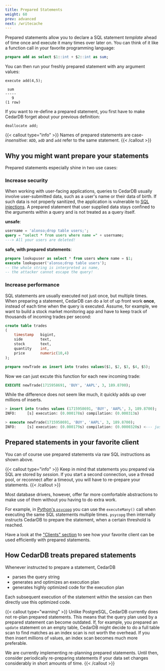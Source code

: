 ```yaml
---
title: Prepared Statements
weight: 60
prev: advanced
next: /writecache
---
```


Prepared statements allow you to declare a SQL statement *template* ahead of time once and execute it many times over later on.
You can think of it like a function call in your favorite programming language:
```sql
prepare add as select $1::int + $2::int as sum;
```

You can then run your freshly prepared statement with any argument values:
```
execute add(4,5);

 sum
-----
   9
(1 row)
```

If you want to re-define a prepared statement, you first have to make CedarDB forget about your previous definition:
```
deallocate add;
```

{{< callout type="info" >}}
Names of prepared statements are case-*insensitive*: `ADD`, `adD` and `add` refer to the same statement.
{{< /callout >}}



## Why you might want prepare your statements
Prepared statements especially shine in two use cases:

### Increase security
When working with user-facing applications, queries to CedarDB usually involve user-submitted data, such as a user's name or their data of birth.
If such data is not properly sanitized, the application is vulnerable to [SQL injections](https://en.wikipedia.org/wiki/SQL_injection).
A prepared statement that user supplied data stays confined to the arguments within a query and is not treated as a query itself.

**unsafe**:
```sql
username = 'alonso;drop table users;';
query = "select * from users where name =" + username;
---> All your users are deleted!
```

**safe, with prepared statements**:
```sql
prepare lookupuser as select * from users where name = $1;
execute lookupuser('alonso;drop table users'); 
-- the whole string is interpreted as name, 
-- the attacker cannot escape the query! 
```

### Increase performance
SQL statements are usually executed not just once, but multiple times.
When preparing a statement, CedarDB can do a lot of up front work **once**, instead of each time when the query is executed.
Assume, for example, we want to build a stock market monitoring app and have to keep track of thousands of incoming trades per second:

```sql
create table trades
(
    timestamp   bigint,
    side        text,
    stock       text,
    quantity    int,
    price       numeric(10,4)
);

prepare newTrade as insert into trades values($1, $2, $3, $4, $5);
```

Now we can just excute this function for each new incoming trade:

```sql
EXECUTE newTrade(1715958691, 'BUY', 'AAPL', 3, 189.8700);
```

While the difference does not seem like much, it quickly adds up over millions of inserts.
```sql
> insert into trades values (1715958691, 'BUY', 'AAPL', 3, 189.8700);
INFO:     [s] execution: (0.000178s) compilation: (0.000313s)

> execute newTrade(1715958691, 'BUY', 'AAPL', 3, 189.8700);
INFO:     [s] execution: (0.000179s) compilation: (0.0000320s) <--- just a tenth!
```

## Prepared statements in your favorite client
You can of course use prepared statements via raw SQL instructions as shown above.

{{< callout type="info" >}}
Keep in mind that statements you prepared via SQL are stored by *session*.
If you start a second connection, use a thread pool, or reconnect after a timeout, you will have to re-prepare your statements.
{{< /callout >}}

Most database drivers, however, offer far more comfortable abstractions to make use of them without you having to do extra work.

For example, in [Python's `psycopg`](../../../clients/python) you can use the `executeMany()` call when executing the same SQL statements multiple times.
`psycopg` then internally instructs CedarDB to prepare the statement, when a certain threshold is reached.

Have a look at the ["Clients" section](../../../clients) to see how your favorite client can be used efficiently with prepared statements.





## How CedarDB treats prepared statements
Whenever instructed to prepare a statement, CedarDB
* parses the query string
* generates and optimizes an execution plan
* generates highly optimized code for the execution plan

Each subsequent execution of the statement within the session can then directly use this optimized code.

{{< callout type="warning" >}}
Unlike PostgreSQL, CedarDB currently does not re-plan prepared statements.
This means that the query plan used by a prepared statement can become outdated.
If, for example, you prepared an `update` statement on an empty table, CedarDB might decide to do a full table scan to find matches as an index scan is not worth the overhead.
If you then insert millions of values, an index scan becomes much more preferable.

We are currently implementing re-planning prepared statements. Until then, consider periodically re-preparing statements if your data set changes considerably in short amounts of time.
{{< /callout >}}
